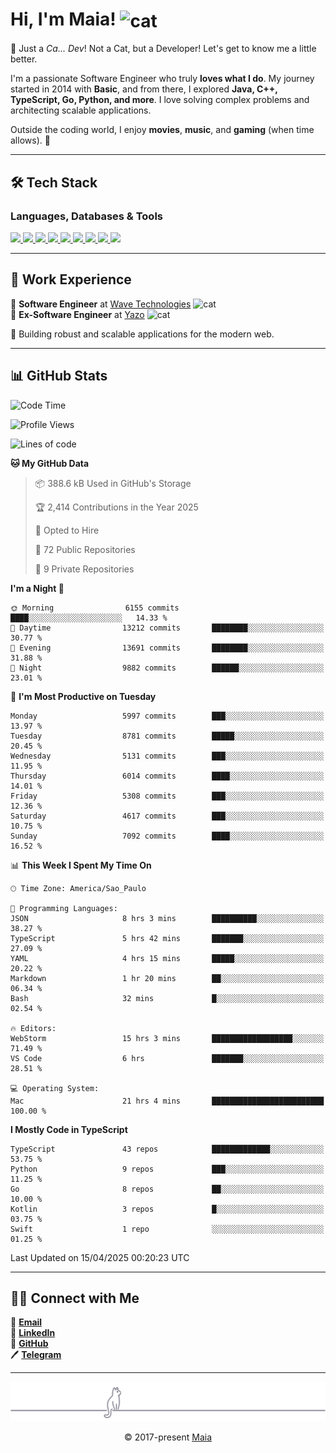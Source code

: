 <h1 align="left">Hi, I'm Maia! 
<img src="https://emojis.slackmojis.com/emojis/images/1643509834/36299/black-cat.gif?1643509834" width="50" height="60" align="center" alt="cat"/>
</h1>

🎩 Just a *Ca... Dev*! Not a Cat, but a Developer! Let's get to know me a little better.

I'm a passionate Software Engineer who truly **loves what I do**. My journey started in 2014 with **Basic**, and from there, I explored **Java, C++, TypeScript, Go, Python, and more**. I love solving complex problems and architecting scalable applications.

Outside the coding world, I enjoy **movies**, **music**, and **gaming** (when time allows). 🚀

---

## 🛠️ Tech Stack

### Languages, Databases & Tools
<p>
  <a href="https://www.typescriptlang.org">
    <img src="https://skillicons.dev/icons?i=ts" />
  </a>
  <a href="https://go.dev">
    <img src="https://skillicons.dev/icons?i=go" />
  </a>
  <a href="https://www.python.org">
    <img src="https://skillicons.dev/icons?i=python" />
  </a>
  <a href="https://gradle.org">
    <img src="https://skillicons.dev/icons?i=gradle" />
  </a>
  <a href="https://redis.io">
    <img src="https://skillicons.dev/icons?i=redis" />
  </a>
  <a href="https://www.mongodb.com">
    <img src="https://skillicons.dev/icons?i=mongodb" />
  </a>
  <a href="https://nodejs.org">
    <img src="https://skillicons.dev/icons?i=nodejs" />
  </a>
  <a href="https://www.javascript.com">
    <img src="https://skillicons.dev/icons?i=js" />
  </a>
  <a href="https://www.docker.com">
    <img src="https://skillicons.dev/icons?i=docker" />
  </a>
</p>

---

## 💼 Work Experience

🔹 **Software Engineer** at [Wave Technologies](https://www.linkedin.com/company/wave-technologies-oficial/)   <img src="https://media.giphy.com/media/WUlplcMpOCEmTGBtBW/giphy.gif" width="30" alt="cat"> <br>
🔹 **Ex-Software Engineer** at [Yazo](https://yazo.com.br/) <img src="https://media.giphy.com/media/WUlplcMpOCEmTGBtBW/giphy.gif" width="30" alt="cat"> <br>

🚀 Building robust and scalable applications for the modern web.

---

## 📊 GitHub Stats

<!--START_SECTION:waka-->
![Code Time](http://img.shields.io/badge/Code%20Time-5%2C757%20hrs%2039%20mins-blue)

![Profile Views](http://img.shields.io/badge/Profile%20Views-0-blue)

![Lines of code](https://img.shields.io/badge/From%20Hello%20World%20I%27ve%20Written-8.9%20million%20lines%20of%20code-blue)

**🐱 My GitHub Data** 

> 📦 388.6 kB Used in GitHub's Storage 
 > 
> 🏆 2,414 Contributions in the Year 2025
 > 
> 💼 Opted to Hire
 > 
> 📜 72 Public Repositories 
 > 
> 🔑 9 Private Repositories 
 > 
**I'm a Night 🦉** 

```text
🌞 Morning                6155 commits        ████░░░░░░░░░░░░░░░░░░░░░   14.33 % 
🌆 Daytime                13212 commits       ████████░░░░░░░░░░░░░░░░░   30.77 % 
🌃 Evening                13691 commits       ████████░░░░░░░░░░░░░░░░░   31.88 % 
🌙 Night                  9882 commits        ██████░░░░░░░░░░░░░░░░░░░   23.01 % 
```
📅 **I'm Most Productive on Tuesday** 

```text
Monday                   5997 commits        ███░░░░░░░░░░░░░░░░░░░░░░   13.97 % 
Tuesday                  8781 commits        █████░░░░░░░░░░░░░░░░░░░░   20.45 % 
Wednesday                5131 commits        ███░░░░░░░░░░░░░░░░░░░░░░   11.95 % 
Thursday                 6014 commits        ████░░░░░░░░░░░░░░░░░░░░░   14.01 % 
Friday                   5308 commits        ███░░░░░░░░░░░░░░░░░░░░░░   12.36 % 
Saturday                 4617 commits        ███░░░░░░░░░░░░░░░░░░░░░░   10.75 % 
Sunday                   7092 commits        ████░░░░░░░░░░░░░░░░░░░░░   16.52 % 
```


📊 **This Week I Spent My Time On** 

```text
🕑︎ Time Zone: America/Sao_Paulo

💬 Programming Languages: 
JSON                     8 hrs 3 mins        ██████████░░░░░░░░░░░░░░░   38.27 % 
TypeScript               5 hrs 42 mins       ███████░░░░░░░░░░░░░░░░░░   27.09 % 
YAML                     4 hrs 15 mins       █████░░░░░░░░░░░░░░░░░░░░   20.22 % 
Markdown                 1 hr 20 mins        ██░░░░░░░░░░░░░░░░░░░░░░░   06.34 % 
Bash                     32 mins             █░░░░░░░░░░░░░░░░░░░░░░░░   02.54 % 

🔥 Editors: 
WebStorm                 15 hrs 3 mins       ██████████████████░░░░░░░   71.49 % 
VS Code                  6 hrs               ███████░░░░░░░░░░░░░░░░░░   28.51 % 

💻 Operating System: 
Mac                      21 hrs 4 mins       █████████████████████████   100.00 % 
```

**I Mostly Code in TypeScript** 

```text
TypeScript               43 repos            █████████████░░░░░░░░░░░░   53.75 % 
Python                   9 repos             ███░░░░░░░░░░░░░░░░░░░░░░   11.25 % 
Go                       8 repos             ██░░░░░░░░░░░░░░░░░░░░░░░   10.00 % 
Kotlin                   3 repos             █░░░░░░░░░░░░░░░░░░░░░░░░   03.75 % 
Swift                    1 repo              ░░░░░░░░░░░░░░░░░░░░░░░░░   01.25 % 
```




 Last Updated on 15/04/2025 00:20:23 UTC
<!--END_SECTION:waka-->

---

## 👯‍👨 Connect with Me
📧 **[Email](mailto:gabrielmaialva33@gmail.com)**  
🔗 **[LinkedIn](https://www.linkedin.com/in/gabriel-maia-183984239)**  
🐙 **[GitHub](https://github.com/gabrielmaialva33)**  
🖊 **[Telegram](https://t.me/sr_mrootx)**

---

<p align="center"><img src="https://raw.githubusercontent.com/gabrielmaialva33/gabrielmaialva33/master/assets/gray0_ctp_on_line.svg?sanitize=true" /></p>
<p align="center">&copy; 2017-present <a href="https://github.com/gabrielmaialva33/" target="_blank">Maia</a></p>
